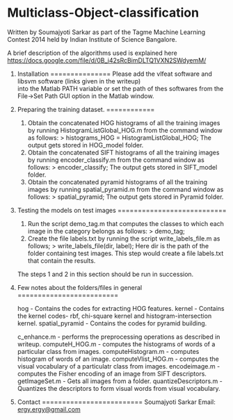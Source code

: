 Multiclass-Object-classification
================================
 Written by Soumajyoti Sarkar
 as part of the Tagme Machine Learning Contest 2014
 held by Indian Institute of Science Bangalore.

 A brief description of the algorithms used is explained here https://docs.google.com/file/d/0B_i42sRcBimDLTQ1VXN2SWdyemM/
1. Installation
===============
   Please add the vlfeat software and libsvm software
   (links given in the writeup)    
   into the Matlab PATH variable or set the path of thes
   softwares from the File->Set Path GUI option in the 
   Matlab window.

2. Preparing the training dataset.
============
 	1. Obtain the concatenated HOG histograms of all the training
	   images by running HistogramListGlobal_HOG.m from the command
	   window as follows:
                    > histograms_HOG = HistogramListGlobal_HOG;
	   The output gets stored in HOG_model folder.
	2. Obtain the concatenated SIFT histograms of all the training
	   images by running encoder_classify.m from the command
	   window as follows:
                    > encoder_classify;
	   The output gets stored in SIFT_model folder.
	3. Obtain the concatenated pyramid histograms of all the training
	   images by running spatial_pyramid.m from the command
	   window as follows:
                    > spatial_pyramid;
	   The output gets stored in Pyramid folder.

3. Testing the models on test images
===========================
	1. Run the script demo_tag.m that computes the 
	   classes to which each image in the category belongs
	   as follows:
		    > demo_tag; 
	2. Create the file labels.txt by running the script
	   write_labels_file.m as follows;
		    > write_labels_file(dir, label);
	   Here dir is the path of the folder containing test images.
	   This step would create a file labels.txt that contain the 
	   results.

	The steps 1 and 2 in this section should be run in succession.
	

4. Few notes about the folders/files in general
=========================   

	hog - Contains the codes for extracting HOG features.
	kernel - Contains the kernel codes- rbf, chi-square kernel and histogram-intersection kernel.
	spatial_pyramid - Contains the codes for pyramid building.
	
	c_enhance.m - performs the preprocessing operations as described in writeup.
	computeH_HOG.m - computes the histograms of words of a particular class from images.
	computeHistogram.m - computes histogram of words of an image.
	computeVlist_HOG.m - computes the visual  vocabulary of a particulatr class from images.
	encodeimage.m - computes the Fisher encoding of an image from SIFT descriptors.
	getImageSet.m - Gets all images from a folder.
	quantizeDescriptors.m - Quantizes the descriptors to form visual words from visual vocabulary.

4. Contact 
=========================
   Soumajyoti Sarkar
   Email: ergy.ergy@gmail.com

